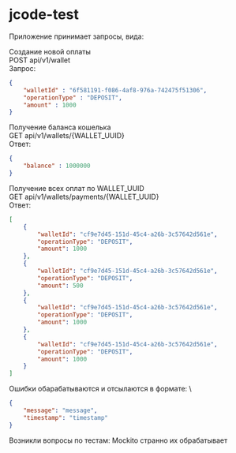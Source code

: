 # jcode-test

Приложение принимает запросы, вида: 

Создание новой оплаты \
POST api/v1/wallet \
Запрос:
```json
{
    "walletId" : "6f581191-f086-4af8-976a-742475f51306",
    "operationType" : "DEPOSIT",
    "amount" : 1000
} 
```

Получение баланса кошелька \
GET api/v1/wallets/{WALLET_UUID} \
Ответ:
```json
{
    "balance" : 1000000
} 
```

Получение всех оплат по WALLET_UUID \
GET api/v1/wallets/payments/{WALLET_UUID} \
Ответ:
```json
[
    {
        "walletId": "cf9e7d45-151d-45c4-a26b-3c57642d561e",
        "operationType": "DEPOSIT",
        "amount": 1000
    },
    {
        "walletId": "cf9e7d45-151d-45c4-a26b-3c57642d561e",
        "operationType": "DEPOSIT",
        "amount": 500 
    },
    {
        "walletId": "cf9e7d45-151d-45c4-a26b-3c57642d561e",
        "operationType": "DEPOSIT",
        "amount": 1000
    },
    {
        "walletId": "cf9e7d45-151d-45c4-a26b-3c57642d561e",
        "operationType": "DEPOSIT",
        "amount": 1000
    }
]
```
Ошибки обарабатываются и отсылаются в формате: \
```json
{
    "message": "message",
    "timestamp": "timestamp"
}
```

Возникли вопросы по тестам: Mockito странно их обрабатывает